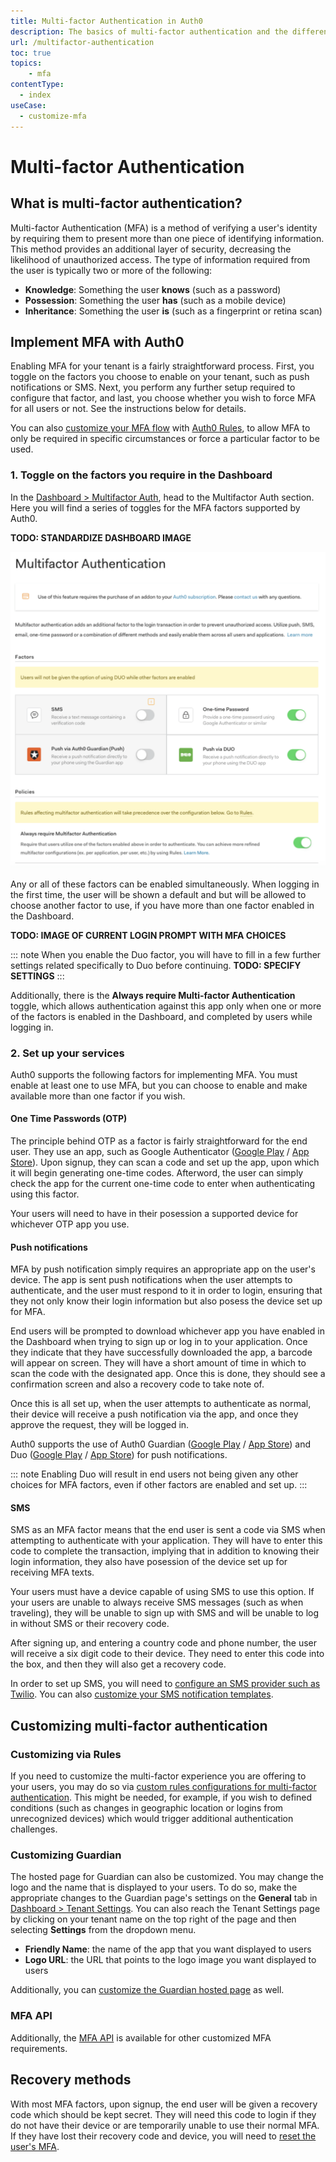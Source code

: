 ```yaml
---
title: Multi-factor Authentication in Auth0
description: The basics of multi-factor authentication and the different methods of implementing it with Auth0.
url: /multifactor-authentication
toc: true
topics:
    - mfa
contentType:
  - index
useCase:
  - customize-mfa
---
```

# Multi-factor Authentication

## What is multi-factor authentication?

Multi-factor Authentication (MFA) is a method of verifying a user's identity by requiring them to present more than one piece of identifying information. This method provides an additional layer of security, decreasing the likelihood of unauthorized access. The type of information required from the user is typically two or more of the following:

* **Knowledge**: Something the user **knows** (such as a password)
* **Possession**: Something the user **has** (such as a mobile device)
* **Inheritance**: Something the user **is** (such as a fingerprint or retina scan)

## Implement MFA with Auth0

Enabling MFA for your tenant is a fairly straightforward process. First, you toggle on the factors you choose to enable on your tenant, such as push notifications or SMS. Next, you perform any further setup required to configure that factor, and last, you choose whether you wish to force MFA for all users or not. See the instructions below for details.

You can also [customize your MFA flow](/multifactor-authentication/custom) with [Auth0 Rules](/rules), to allow MFA to only be required in specific circumstances or force a particular factor to be used.

### 1. Toggle on the factors you require in the Dashboard

In the [Dashboard > Multifactor Auth](${manage_url}/#/mfa), head to the Multifactor Auth section. Here you will find a series of toggles for the MFA factors supported by Auth0. 

**TODO: STANDARDIZE DASHBOARD IMAGE**

![MFA Dashboard Page](/media/articles/multifactor-authentication/mfa-dashboard.png)

Any or all of these factors can be enabled simultaneously. When logging in the first time, the user will be shown a default and but will be allowed to choose another factor to use, if you have more than one factor enabled in the Dashboard. 

**TODO: IMAGE OF CURRENT LOGIN PROMPT WITH MFA CHOICES**

::: note
When you enable the Duo factor, you will have to fill in a few further settings related specifically to Duo before continuing.
**TODO: SPECIFY SETTINGS**
:::

Additionally, there is the **Always require Multi-factor Authentication** toggle, which allows authentication against this app only when one or more of the factors is enabled in the Dashboard, and completed by users while logging in.

### 2. Set up your services

Auth0 supports the following factors for implementing MFA. You must enable at least one to use MFA, but you can choose to enable and make available more than one factor if you wish.

#### One Time Passwords (OTP)

The principle behind OTP as a factor is fairly straightforward for the end user. They use an app, such as Google Authenticator ([Google Play](https://play.google.com/store/apps/details?id=com.google.android.apps.authenticator2) / [App Store](https://itunes.apple.com/us/app/google-authenticator/id388497605?mt=8)). Upon signup, they can scan a code and set up the app, upon which it will begin generating one-time codes. Afterword, the user can simply check the app for the current one-time code to enter when authenticating using this factor.

Your users will need to have in their posession a supported device for whichever OTP app you use.

#### Push notifications

MFA by push notification simply requires an appropriate app on the user's device. The app is sent push notifications when the user attempts to authenticate, and the user must respond to it in order to login, ensuring that they not only know their login information but also posess the device set up for MFA.

End users will be prompted to download whichever app you have enabled in the Dashboard when trying to sign up or log in to your application. Once they indicate that they have successfully downloaded the app, a barcode will appear on screen. They will have a short amount of time in which to scan the code with the designated app. Once this is done, they should see a confirmation screen and also a recovery code to take note of.

Once this is all set up, when the user attempts to authenticate as normal, their device will receive a push notification via the app, and once they approve the request, they will be logged in.

Auth0 supports the use of Auth0 Guardian ([Google Play](https://play.google.com/store/apps/details?id=com.auth0.guardian) / [App Store](https://itunes.apple.com/us/app/auth0-guardian/id1093447833?mt=8)) and Duo ([Google Play](https://play.google.com/store/apps/details?id=com.duosecurity.duomobile) / [App Store](https://itunes.apple.com/us/app/duo-mobile/id422663827?mt=8)) for push notifications.

::: note
Enabling Duo will result in end users not being given any other choices for MFA factors, even if other factors are enabled and set up.
:::

#### SMS

SMS as an MFA factor means that the end user is sent a code via SMS when attempting to authenticate with your application. They will have to enter this code to complete the transaction, implying that in addition to knowing their login information, they also have posession of the device set up for receiving MFA texts.

Your users must have a device capable of using SMS to use this option. If your users are unable to always receive SMS messages (such as when traveling), they will be unable to sign up with SMS and will be unable to log in without SMS or their recovery code.

After signing up, and entering a country code and phone number, the user will receive a six digit code to their device. They need to enter this code into the box, and then they will also get a recovery code.

In order to set up SMS, you will need to [configure an SMS provider such as Twilio](/multifactor-authentication/twilio-configuration). You can also [customize your SMS notification templates](/multifactor-authentication/sms-templates).

## Customizing multi-factor authentication

### Customizing via Rules

If you need to customize the multi-factor experience you are offering to your users, you may do so via [custom rules configurations for multi-factor authentication](/multifactor-authentication/custom). This might be needed, for example, if you wish to defined conditions (such as changes in geographic location or logins from unrecognized devices) which would trigger additional authentication challenges.

### Customizing Guardian

The hosted page for Guardian can also be customized. You may change the logo and the name that is displayed to your users. To do so, make the appropriate changes to the Guardian page's settings on the **General** tab in [Dashboard > Tenant Settings](${manage_url}/#/tenant). You can also reach the Tenant Settings page by clicking on your tenant name on the top right of the page and then selecting **Settings** from the dropdown menu.

* **Friendly Name**: the name of the app that you want displayed to users
* **Logo URL**: the URL that points to the logo image you want displayed to users

Additionally, you can [customize the Guardian hosted page](/hosted-pages/guardian) as well.

### MFA API

Additionally, the [MFA API](/multifactor-authentication/api) is available for other customized MFA requirements.

## Recovery methods

With most MFA factors, upon signup, the end user will be given a recovery code which should be kept secret. They will need this code to login if they do not have their device or are temporarily unable to use their normal MFA. If they have lost their recovery code and device, you will need to [reset the user's MFA](/multifactor-authentication/reset-user).

